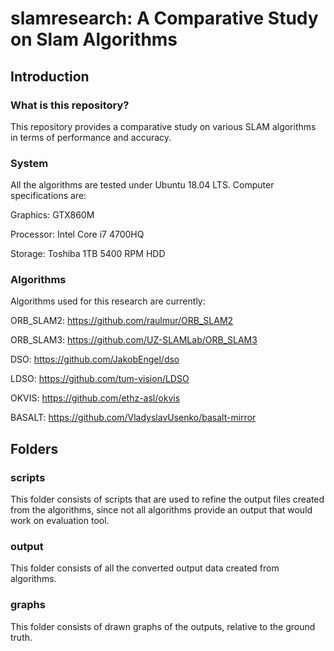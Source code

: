 # slamresearch: A Comparative Study on Slam Algorithms

## Introduction

### What is this repository?

This repository provides a comparative study on various SLAM algorithms in terms of performance and accuracy.

### System

All the algorithms are tested under Ubuntu 18.04 LTS. Computer specifications are:

Graphics: GTX860M

Processor: Intel Core i7 4700HQ

Storage: Toshiba 1TB 5400 RPM HDD

### Algorithms

Algorithms used for this research are currently:

ORB_SLAM2: https://github.com/raulmur/ORB_SLAM2

ORB_SLAM3: https://github.com/UZ-SLAMLab/ORB_SLAM3

DSO: https://github.com/JakobEngel/dso

LDSO: https://github.com/tum-vision/LDSO

OKVIS: https://github.com/ethz-asl/okvis

BASALT: https://github.com/VladyslavUsenko/basalt-mirror

## Folders

### scripts

This folder consists of scripts that are used to refine the output files created from the algorithms, since not all algorithms provide an output that would work on evaluation tool.

### output

This folder consists of all the converted output data created from algorithms. 

### graphs

This folder consists of drawn graphs of the outputs, relative to the ground truth.
